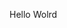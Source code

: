 Hello Wolrd
























































































































































































































































































































































































































































































































































































































































































































































































































































































































































































































































































































































































































































































































































































































































































